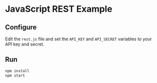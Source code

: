 # JavaScript REST Example

## Configure
Edit the `rest.js` file and set the `API_KEY` and `API_SECRET` variables to your API key and secret.

## Run
```bash
npm install
npm start
```
